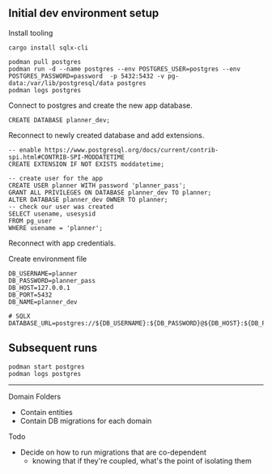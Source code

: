 ## Initial dev environment setup

Install tooling

```shell
cargo install sqlx-cli
```

```shell
podman pull postgres
podman run -d --name postgres --env POSTGRES_USER=postgres --env POSTGRES_PASSWORD=password  -p 5432:5432 -v pg-data:/var/lib/postgresql/data postgres
podman logs postgres
```

Connect to postgres and create the new app database.

```postgresql
CREATE DATABASE planner_dev;
```

Reconnect to newly created database and add extensions.

```postgresql
-- enable https://www.postgresql.org/docs/current/contrib-spi.html#CONTRIB-SPI-MODDATETIME
CREATE EXTENSION IF NOT EXISTS moddatetime;
```

```postgresql
-- create user for the app
CREATE USER planner WITH password 'planner_pass';
GRANT ALL PRIVILEGES ON DATABASE planner_dev TO planner;
ALTER DATABASE planner_dev OWNER TO planner;
-- check our user was created
SELECT usename, usesysid
FROM pg_user
WHERE usename = 'planner';
```

Reconnect with app credentials.

Create environment file

```text
DB_USERNAME=planner
DB_PASSWORD=planner_pass
DB_HOST=127.0.0.1
DB_PORT=5432
DB_NAME=planner_dev

# SQLX
DATABASE_URL=postgres://${DB_USERNAME}:${DB_PASSWORD}@${DB_HOST}:${DB_PORT}/${DB_NAME}
```

## Subsequent runs

```shell
podman start postgres
podman logs postgres
```

---

Domain Folders

- Contain entities
- Contain DB migrations for each domain

Todo

- Decide on how to run migrations that are co-dependent
    - knowing that if they're coupled, what's the point of isolating them